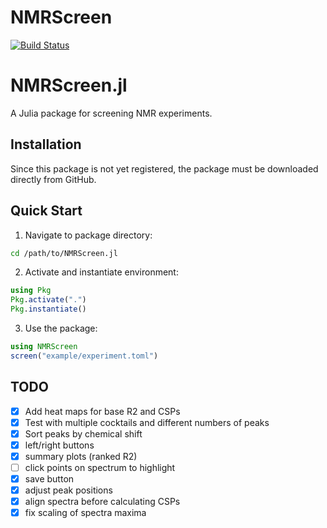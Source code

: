 # NMRScreen

[![Build Status](https://github.com/waudbygroup/NMRScreen.jl/actions/workflows/CI.yml/badge.svg?branch=main)](https://github.com/waudbygroup/NMRScreen.jl/actions/workflows/CI.yml?query=branch%3Amain)

# NMRScreen.jl

A Julia package for screening NMR experiments.

## Installation

Since this package is not yet registered, the package must be downloaded directly from GitHub.

## Quick Start

1. Navigate to package directory:
```bash
cd /path/to/NMRScreen.jl
```

2. Activate and instantiate environment:
```julia
using Pkg
Pkg.activate(".")
Pkg.instantiate()
```

3. Use the package:
```julia
using NMRScreen
screen("example/experiment.toml")
```

## TODO

- [x] Add heat maps for base R2 and CSPs
- [x] Test with multiple cocktails and different numbers of peaks
- [x] Sort peaks by chemical shift
- [x] left/right buttons
- [x] summary plots (ranked R2)
- [ ] click points on spectrum to highlight
- [x] save button
- [x] adjust peak positions
- [x] align spectra before calculating CSPs
- [x] fix scaling of spectra maxima